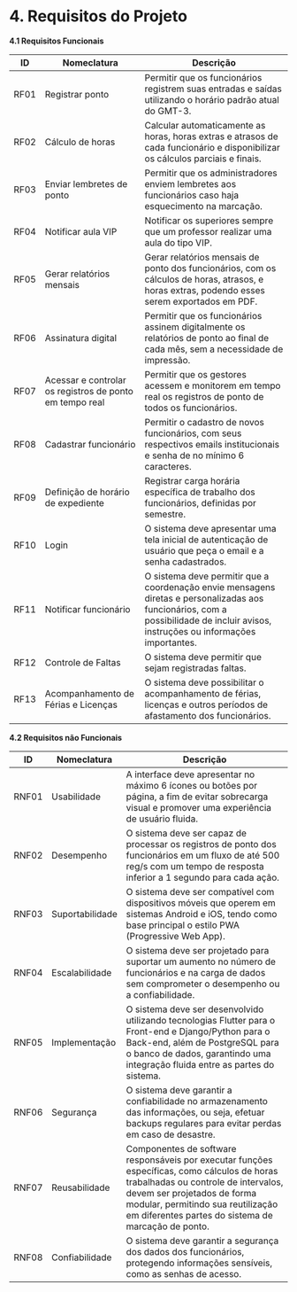 # 4. Requisitos do Projeto 

**4.1 Requisitos Funcionais**

| ID  | Nomeclatura | Descrição |
| ----|----|----| 
|RF01 | Registrar ponto | Permitir que os funcionários registrem suas entradas e saídas utilizando o horário padrão atual do GMT-3. | 
|RF02  |  Cálculo de horas | Calcular automaticamente as horas, horas extras e atrasos de cada funcionário e disponibilizar os cálculos parciais e finais. | 
|RF03  |  Enviar lembretes de ponto | Permitir que os administradores enviem lembretes aos funcionários caso haja esquecimento na marcação. | 
|RF04  |  Notificar aula VIP | Notificar os superiores sempre que um professor realizar uma aula do tipo VIP. | 
|RF05  |  Gerar relatórios mensais | Gerar relatórios mensais de ponto dos funcionários, com os cálculos de horas, atrasos, e horas extras, podendo esses serem exportados em PDF. | 
|RF06  |  Assinatura digital | Permitir que os funcionários assinem digitalmente os relatórios de ponto ao final de cada mês, sem a necessidade de impressão. | 
|RF07   |  Acessar e controlar os registros de ponto em tempo real |  Permitir que os gestores acessem e monitorem em tempo real os registros de ponto de todos os funcionários. | 
|RF08  |  Cadastrar funcionário | Permitir o cadastro de novos funcionários, com seus respectivos emails institucionais e senha de no mínimo 6 caracteres. | 
|RF09  | Definição de horário de expediente | Registrar carga horária específica de trabalho dos funcionários, definidas por semestre.  | 
| RF10 | Login | O sistema deve apresentar uma tela inicial de autenticação de usuário que peça o email e a senha cadastrados.|
|RF11 | Notificar funcionário | O sistema deve permitir que a coordenação envie mensagens diretas e personalizadas aos funcionários, com a possibilidade de incluir avisos, instruções ou informações importantes.|
|RF12 | Controle de Faltas| O sistema deve permitir que sejam registradas faltas. |
|RF13 | Acompanhamento de Férias e Licenças| O sistema deve possibilitar o acompanhamento de férias, licenças e outros períodos de afastamento dos funcionários.|

**4.2 Requisitos não Funcionais**

| ID  | Nomeclatura | Descrição |
| ----|----|----| 
|RNF01 | Usabilidade| A interface deve apresentar no máximo 6 ícones ou botões por página, a fim de evitar sobrecarga visual e promover uma experiência de usuário fluida. |
|RNF02 | Desempenho| O sistema deve ser capaz de processar os registros de ponto dos funcionários em um fluxo de até 500 reg/s com um tempo de resposta inferior a 1 segundo para cada ação.|
|RNF03 | Suportabilidade| O sistema deve ser compatível com dispositivos móveis que operem em sistemas Android e iOS, tendo como base principal o estilo PWA (Progressive Web App).|
|RNF04 | Escalabilidade| O sistema deve ser projetado para suportar um aumento no número de funcionários e na carga de dados sem comprometer o desempenho ou a confiabilidade.|
|RNF05 | Implementação| O sistema deve ser desenvolvido utilizando tecnologias Flutter para o Front-end e Django/Python para o Back-end, além de PostgreSQL para o banco de dados, garantindo uma integração fluida entre as partes do sistema.|
|RNF06 | Segurança| O sistema deve garantir a confiabilidade no armazenamento das informações, ou seja, efetuar backups regulares para evitar perdas em caso de desastre.|
|RNF07 | Reusabilidade| Componentes de software responsáveis por executar funções específicas, como cálculos de horas trabalhadas ou controle de intervalos, devem ser projetados de forma modular, permitindo sua reutilização em diferentes partes do sistema de marcação de ponto.|
|RNF08 | Confiabilidade| O sistema deve garantir a segurança dos dados dos funcionários, protegendo informações sensíveis, como as senhas de acesso.|
